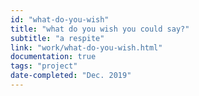 ```yaml
---
id: "what-do-you-wish"
title: "what do you wish you could say?"
subtitle: "a respite"
link: "work/what-do-you-wish.html"
documentation: true
tags: "project"
date-completed: "Dec. 2019"
---
```

